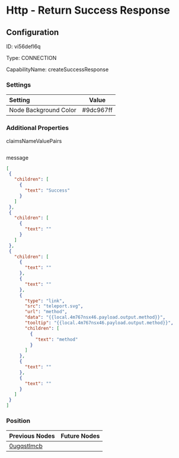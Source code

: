 # Http - Return Success Response
## Configuration
ID:  vi56defl6q

Type: CONNECTION 

CapabilityName: createSuccessResponse

### Settings
| Setting | Value  |
| :------------------------ | ---------------------------------------- |
| Node Background Color | #9dc967ff | 

 




### Additional Properties
claimsNameValuePairs
 ```json 

```


message
 ```json 
[
  {
    "children": [
      {
        "text": "Success"
      }
    ]
  },
  {
    "children": [
      {
        "text": ""
      }
    ]
  },
  {
    "children": [
      {
        "text": ""
      },
      {
        "text": ""
      },
      {
        "type": "link",
        "src": "teleport.svg",
        "url": "method",
        "data": "{{local.4m767nsx46.payload.output.method}}",
        "tooltip": "{{local.4m767nsx46.payload.output.method}}",
        "children": [
          {
            "text": "method"
          }
        ]
      },
      {
        "text": ""
      },
      {
        "text": ""
      }
    ]
  }
]
```




### Position
| Previous Nodes | Future Nodes |
| :------------- | ------------ |
| [0ugqstlmcb](./0ugqstlmcb.md) |  |